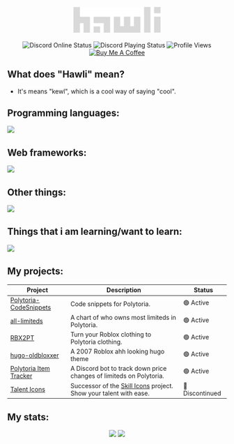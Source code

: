 <p align="center">
  <img src="https://raw.githubusercontent.com/hawl1/hawl1/main/hawli%20full%20logo.svg" width=200>
  <br>
  <br>
  <img src="https://api.statusbadges.me/badge/status/718503475222413353?simple=true" alt="Discord Online Status">
  <img src="https://api.statusbadges.me/badge/playing/718503475222413353" alt="Discord Playing Status">
  <img src="https://komarev.com/ghpvc/?username=hawl1" alt="Profile Views">
  <a href="https://buymeacoffee.com/hawli"><img src="https://img.shields.io/badge/buy_me-a_coffee-yellow?logo=buymeacoffee" alt="Buy Me A Coffee"></a>
</p>

## What does "Hawli" mean?
- It's means "kewl", which is a cool way of saying "cool".

## Programming languages:

![](https://go-skill-icons.vercel.app/api/icons?i=js,ts,go,lua,py,php,nodejs)

## Web frameworks:

![](https://go-skill-icons.vercel.app/api/icons?i=laravel,express,flask)

## Other things:

![](https://go-skill-icons.vercel.app/api/icons?i=blender,figma,sketchup,alpinejs,nix)

## Things that i am learning/want to learn:

![](https://go-skill-icons.vercel.app/api/icons?i=haskell,godot,defold,react,million,angular)

## My projects:

|Project|Description|Status|
|-|-|-|
|[Polytoria-CodeSnippets](https://github.com/hawl1/Polytoria-CodeSnippets)|Code snippets for Polytoria.|🟢 Active|
|[all-limiteds](https://github.com/hawl1/all-limiteds)|A chart of who owns most limiteds in Polytoria.|🟢 Active|
|[RBX2PT](https://github.com/hawl1/RBX2PT-web)|Turn your Roblox clothing to Polytoria clothing.|🟢 Active|
|[hugo-oldbloxxer](https://github.com/hawl1/hugo-oldbloxxer)|A 2007 Roblox ahh looking hugo theme|🟢 Active|
|[Polytoria Item Tracker](https://github.com/hawl1/polytoria-item-tracker)|A Discord bot to track down price changes of limiteds on Polytoria.|🟢 Active|
|[Talent Icons](https://github.com/hawl1/talent-icons)|Successor of the [Skill Icons](https://github.com/tandpfun/skill-icons) project. Show your talent with ease.|🔴 Discontinued|

## My stats:
<p align="center">
  <img src="https://github-readme-stats.vercel.app/api?username=hawl1&theme=github_dark_dimmed&count_private=true&line_height=20" height=150>
  <img src="https://github-readme-stats.vercel.app/api/top-langs/?username=hawl1&theme=github_dark_dimmed&layout=compact" height=150>
</p>


